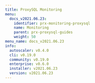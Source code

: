 ```yaml
---
title: ProxySQL Monitoring
menu:
  docs_v2021.06.23:
    identifier: prx-monitoring-proxysql
    name: Monitoring
    parent: prx-proxysql-guides
    weight: 50
menu_name: docs_v2021.06.23
info:
  autoscaler: v0.4.0
  cli: v0.19.0
  community: v0.19.0
  enterprise: v0.6.0
  installer: v2021.06.23
  version: v2021.06.23
---
```


